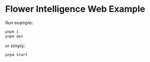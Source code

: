 # Flower Intelligence Web Example

Run example:

```bash
pnpm i
pnpm dev
```

or simply:

```bash
pnpm start
```
